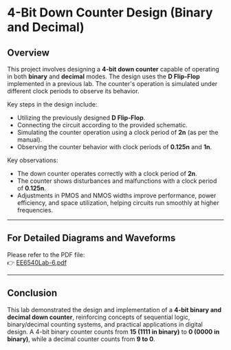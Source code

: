 # 4-Bit Down Counter Design (Binary and Decimal)

## Overview

This project involves designing a **4-bit down counter** capable of operating in both **binary** and **decimal** modes. The design uses the **D Flip-Flop** implemented in a previous lab. The counter's operation is simulated under different clock periods to observe its behavior.

Key steps in the design include:
- Utilizing the previously designed **D Flip-Flop**.
- Connecting the circuit according to the provided schematic.
- Simulating the counter operation using a clock period of **2n** (as per the manual).
- Observing the counter behavior with clock periods of **0.125n** and **1n**.

Key observations:
- The down counter operates correctly with a clock period of **2n**.
- The counter shows disturbances and malfunctions with a clock period of **0.125n**.
- Adjustments in PMOS and NMOS widths improve performance, power efficiency, and space utilization, helping circuits run smoothly at higher frequencies.

---

## For Detailed Diagrams and Waveforms

Please refer to the PDF file:  
👉 [EE6540Lab-6.pdf](./EE6540Lab-6.pdf)

---

## Conclusion

This lab demonstrated the design and implementation of a **4-bit binary and decimal down counter**, reinforcing concepts of sequential logic, binary/decimal counting systems, and practical applications in digital design. A 4-bit binary counter counts from **15 (1111 in binary)** to **0 (0000 in binary)**, while a decimal counter counts from **9 to 0**.

